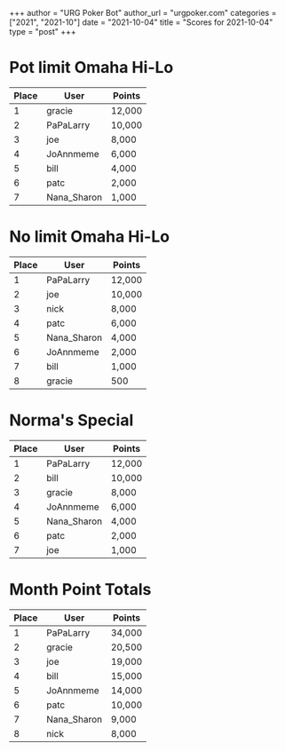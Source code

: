 +++
author = "URG Poker Bot"
author_url = "urgpoker.com"
categories = ["2021", "2021-10"]
date = "2021-10-04"
title = "Scores for 2021-10-04"
type = "post"
+++
# Pot limit Omaha Hi-Lo

| Place | User | Points |
|-------|------|--------|
| 1 | gracie | 12,000 |
| 2 | PaPaLarry | 10,000 |
| 3 | joe | 8,000 |
| 4 | JoAnnmeme | 6,000 |
| 5 | bill | 4,000 |
| 6 | patc | 2,000 |
| 7 | Nana_Sharon | 1,000 |

# No limit Omaha Hi-Lo

| Place | User | Points |
|-------|------|--------|
| 1 | PaPaLarry | 12,000 |
| 2 | joe | 10,000 |
| 3 | nick | 8,000 |
| 4 | patc | 6,000 |
| 5 | Nana_Sharon | 4,000 |
| 6 | JoAnnmeme | 2,000 |
| 7 | bill | 1,000 |
| 8 | gracie | 500 |

# Norma's Special

| Place | User | Points |
|-------|------|--------|
| 1 | PaPaLarry | 12,000 |
| 2 | bill | 10,000 |
| 3 | gracie | 8,000 |
| 4 | JoAnnmeme | 6,000 |
| 5 | Nana_Sharon | 4,000 |
| 6 | patc | 2,000 |
| 7 | joe | 1,000 |

# Month Point Totals

| Place | User | Points |
|-------|------|--------|
| 1 | PaPaLarry | 34,000 |
| 2 | gracie | 20,500 |
| 3 | joe | 19,000 |
| 4 | bill | 15,000 |
| 5 | JoAnnmeme | 14,000 |
| 6 | patc | 10,000 |
| 7 | Nana_Sharon | 9,000 |
| 8 | nick | 8,000 |
